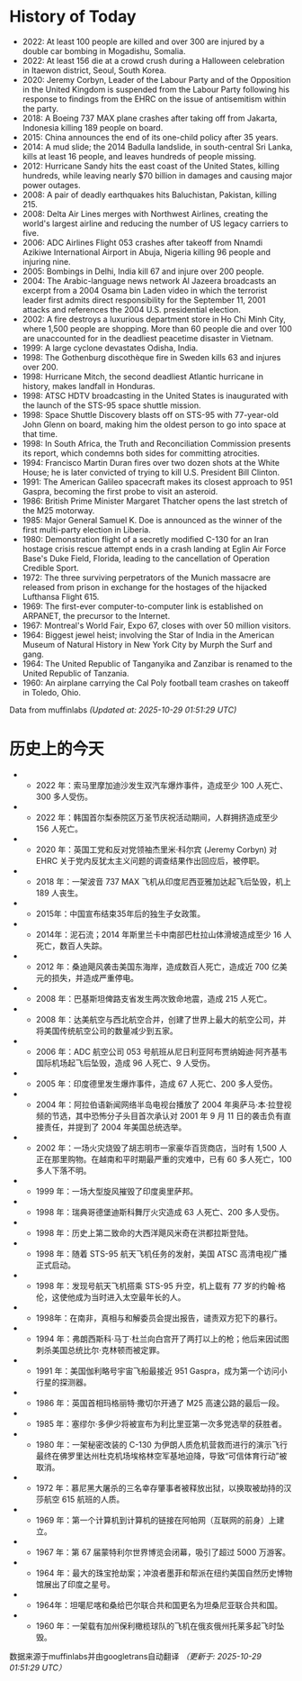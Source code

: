 # History of Today 

- 2022: At least 100 people are killed and over 300 are injured by a double car bombing in Mogadishu, Somalia.
- 2022: At least 156 die at a crowd crush during a Halloween celebration in Itaewon district, Seoul, South Korea.
- 2020: Jeremy Corbyn, Leader of the Labour Party and of the Opposition in the United Kingdom is suspended from the Labour Party following his response to findings from the EHRC on the issue of antisemitism within the party.
- 2018: A Boeing 737 MAX plane crashes after taking off from Jakarta, Indonesia killing 189 people on board.
- 2015: China announces the end of its one-child policy after 35 years.
- 2014: A mud slide; the 2014 Badulla landslide, in south-central Sri Lanka, kills at least 16 people, and leaves hundreds of people missing.
- 2012: Hurricane Sandy hits the east coast of the United States, killing hundreds, while leaving nearly $70 billion in damages and causing major power outages.
- 2008: A pair of deadly earthquakes hits Baluchistan, Pakistan, killing 215.
- 2008: Delta Air Lines merges with Northwest Airlines, creating the world's largest airline and reducing the number of US legacy carriers to five.
- 2006: ADC Airlines Flight 053 crashes after takeoff from Nnamdi Azikiwe International Airport in Abuja, Nigeria killing 96 people and injuring nine.
- 2005: Bombings in Delhi, India kill 67 and injure over 200 people.
- 2004: The Arabic-language news network Al Jazeera broadcasts an excerpt from a 2004 Osama bin Laden video in which the terrorist leader first admits direct responsibility for the September 11, 2001 attacks and references the 2004 U.S. presidential election.
- 2002: A fire destroys a luxurious department store in Ho Chi Minh City, where 1,500 people are shopping. More than 60 people die and over 100 are unaccounted for in the deadliest peacetime disaster in Vietnam.
- 1999: A large cyclone devastates Odisha, India.
- 1998: The Gothenburg discothèque fire in Sweden kills 63 and injures over 200.
- 1998: Hurricane Mitch, the second deadliest Atlantic hurricane in history, makes landfall in Honduras.
- 1998: ATSC HDTV broadcasting in the United States is inaugurated with the launch of the STS-95 space shuttle mission.
- 1998: Space Shuttle Discovery blasts off on STS-95 with 77-year-old John Glenn on board, making him the oldest person to go into space at that time.
- 1998: In South Africa, the Truth and Reconciliation Commission presents its report, which condemns both sides for committing atrocities.
- 1994: Francisco Martin Duran fires over two dozen shots at the White House; he is later convicted of trying to kill U.S. President Bill Clinton.
- 1991: The American Galileo spacecraft makes its closest approach to 951 Gaspra, becoming the first probe to visit an asteroid.
- 1986: British Prime Minister Margaret Thatcher opens the last stretch of the M25 motorway.
- 1985: Major General Samuel K. Doe is announced as the winner of the first multi-party election in Liberia.
- 1980: Demonstration flight of a secretly modified C-130 for an Iran hostage crisis rescue attempt ends in a crash landing at Eglin Air Force Base's Duke Field, Florida, leading to the cancellation of Operation Credible Sport.
- 1972: The three surviving perpetrators of the Munich massacre are released from prison in exchange for the hostages of the hijacked Lufthansa Flight 615.
- 1969: The first-ever computer-to-computer link is established on ARPANET, the precursor to the Internet.
- 1967: Montreal's World Fair, Expo 67, closes with over 50 million visitors.
- 1964: Biggest jewel heist; involving the Star of India in the American Museum of Natural History in New York City by Murph the Surf and gang.
- 1964: The United Republic of Tanganyika and Zanzibar is renamed to the United Republic of Tanzania.
- 1960: An airplane carrying the Cal Poly football team crashes on takeoff in Toledo, Ohio.

Data from muffinlabs
*(Updated at: 2025-10-29 01:51:29 UTC)*

# 历史上的今天 

- - 2022 年：索马里摩加迪沙发生双汽车爆炸事件，造成至少 100 人死亡、300 多人受伤。
- - 2022 年：韩国首尔梨泰院区万圣节庆祝活动期间，人群拥挤造成至少 156 人死亡。
- - 2020 年：英国工党和反对党领袖杰里米·科尔宾 (Jeremy Corbyn) 对 EHRC 关于党内反犹太主义问题的调查结果作出回应后，被停职。
- - 2018 年：一架波音 737 MAX 飞机从印度尼西亚雅加达起飞后坠毁，机上 189 人丧生。
- - 2015年：中国宣布结束35年后的独生子女政策。
- - 2014年：泥石流；2014 年斯里兰卡中南部巴杜拉山体滑坡造成至少 16 人死亡，数百人失踪。
- - 2012 年：桑迪飓风袭击美国东海岸，造成数百人死亡，造成近 700 亿美元的损失，并造成严重停电。
- - 2008 年：巴基斯坦俾路支省发生两次致命地震，造成 215 人死亡。
- - 2008 年：达美航空与西北航空合并，创建了世界上最大的航空公司，并将美国传统航空公司的数量减少到五家。
- - 2006 年：ADC 航空公司 053 号航班从尼日利亚阿布贾纳姆迪·阿齐基韦国际机场起飞后坠毁，造成 96 人死亡、9 人受伤。
- - 2005 年：印度德里发生爆炸事件，造成 67 人死亡、200 多人受伤。
- - 2004 年：阿拉伯语新闻网络半岛电视台播放了 2004 年奥萨马·本·拉登视频的节选，其中恐怖分子头目首次承认对 2001 年 9 月 11 日的袭击负有直接责任，并提到了 2004 年美国总统选举。
- - 2002 年：一场火灾烧毁了胡志明市一家豪华百货商店，当时有 1,500 人正在那里购物。在越南和平时期最严重的灾难中，已有 60 多人死亡，100 多人下落不明。
- - 1999 年：一场大型旋风摧毁了印度奥里萨邦。
- - 1998 年：瑞典哥德堡迪斯科舞厅火灾造成 63 人死亡、200 多人受伤。
- - 1998 年：历史上第二致命的大西洋飓风米奇在洪都拉斯登陆。
- - 1998 年：随着 STS-95 航天飞机任务的发射，美国 ATSC 高清电视广播正式启动。
- - 1998 年：发现号航天飞机搭乘 STS-95 升空，机上载有 77 岁的约翰·格伦，这使他成为当时进入太空最年长的人。
- - 1998年：在南非，真相与和解委员会提出报告，谴责双方犯下的暴行。
- - 1994 年：弗朗西斯科·马丁·杜兰向白宫开了两打以上的枪；他后来因试图刺杀美国总统比尔·克林顿而被定罪。
- - 1991 年：美国伽利略号宇宙飞船最接近 951 Gaspra，成为第一个访问小行星的探测器。
- - 1986 年：英国首相玛格丽特·撒切尔开通了 M25 高速公路的最后一段。
- - 1985 年：塞缪尔·多伊少将被宣布为利比里亚第一次多党选举的获胜者。
- - 1980 年：一架秘密改装的 C-130 为伊朗人质危机营救而进行的演示飞行最终在佛罗里达州杜克机场埃格林空军基地迫降，导致“可信体育行动”被取消。
- - 1972 年：慕尼黑大屠杀的三名幸存肇事者被释放出狱，以换取被劫持的汉莎航空 615 航班的人质。
- - 1969 年：第一个计算机到计算机的链接在阿帕网（互联网的前身）上建立。
- - 1967 年：第 67 届蒙特利尔世界博览会闭幕，吸引了超过 5000 万游客。
- - 1964 年：最大的珠宝抢劫案；冲浪者墨菲和帮派在纽约美国自然历史博物馆展出了印度之星号。
- - 1964年：坦噶尼喀和桑给巴尔联合共和国更名为坦桑尼亚联合共和国。
- - 1960 年：一架载有加州保利橄榄球队的飞机在俄亥俄州托莱多起飞时坠毁。

数据来源于muffinlabs并由googletrans自动翻译
*（更新于: 2025-10-29 01:51:29 UTC）*